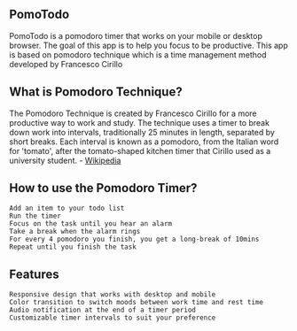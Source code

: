 ## PomoTodo

PomoTodo is a pomodoro timer that works on your mobile or desktop browser. The goal of this app is to help you focus to be productive. This app is based on pomodoro technique which is a time management method developed by Francesco Cirillo

## What is Pomodoro Technique?

The Pomodoro Technique is created by Francesco Cirillo for a more productive way to work and study. The technique uses a timer to break down work into intervals, traditionally 25 minutes in length, separated by short breaks. Each interval is known as a pomodoro, from the Italian word for 'tomato', after the tomato-shaped kitchen timer that Cirillo used as a university student. - [Wikipedia](https://en.wikipedia.org/wiki/Pomodoro_Technique)

## How to use the Pomodoro Timer?

    Add an item to your todo list
    Run the timer
    Focus on the task until you hear an alarm
    Take a break when the alarm rings
    For every 4 pomodoro you finish, you get a long-break of 10mins
    Repeat until you finish the task

## Features

    Responsive design that works with desktop and mobile
    Color transition to switch moods between work time and rest time
    Audio notification at the end of a timer period
    Customizable timer intervals to suit your preference
